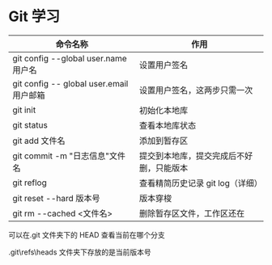 # Git 学习

| 命令名称                                 | 作用                                     |
| ---------------------------------------- | ---------------------------------------- |
| git config --global user.name 用户名     | 设置用户签名                             |
| git config -- global user.email 用户邮箱 | 设置用户签名，这两步只需一次            |
| git init                                 | 初始化本地库                             |
| git status                               | 查看本地库状态                           |
| git add 文件名                           | 添加到暂存区                             |
| git commit -m "日志信息"文件名           | 提交到本地库，提交完成后不好删，只能版本 |
| git reflog                               | 查看精简历史记录 git log（详细） |
| git reset --hard 版本号                  | 版本穿梭                                 |
| git rm --cached <文件名>                 | 删除暂存区文件，工作区还在               |

可以在.git 文件夹下的 HEAD 查看当前在哪个分支

.git\refs\heads 文件夹下存放的是当前版本号

